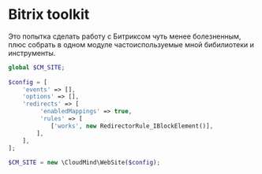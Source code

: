 <h1>Bitrix toolkit</h1>

<p>Это попытка сделать работу с Битриксом чуть менее болезненным, 
плюс собрать в одном модуле частоиспользуемые мной бибилиотеки и инструменты.<p>
 

```PHP
global $CM_SITE;
    	
$config = [
    'events' => [],
    'options' => [],
    'redirects' => [
    	 'enabledMappings' => true,
    	 'rules' => [
    	    ['works', new RedirectorRule_IBlockElement()],
    	],
    ],
];
    	
$CM_SITE = new \CloudMind\WebSite($config);
   ```

